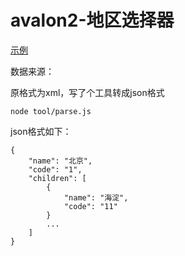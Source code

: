 # avalon2-地区选择器

[示例](https://littleshe.github.io/ms-area-select/)

数据来源：[]()

原格式为xml，写了个工具转成json格式

```
node tool/parse.js
```

json格式如下：

```
{	
	"name": "北京",
	"code": "1",
	"children": [
		{	
			"name": "海淀",
			"code": "11"
		}
		...
	]
}
```